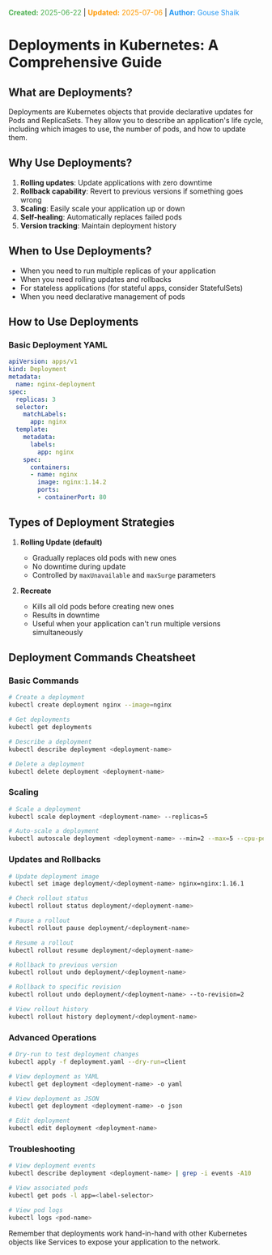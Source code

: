 <span style="color:#4caf50;"><b>Created:</b> 2025-06-22</span> | <span style="color:#ff9800;"><b>Updated:</b> 2025-07-06</span> | <span style="color:#2196f3;"><b>Author:</b> Gouse Shaik</span>
# Deployments in Kubernetes: A Comprehensive Guide

## What are Deployments?

Deployments are Kubernetes objects that provide declarative updates for Pods and ReplicaSets. They allow you to describe an application's life cycle, including which images to use, the number of pods, and how to update them.

## Why Use Deployments?

1. **Rolling updates**: Update applications with zero downtime
2. **Rollback capability**: Revert to previous versions if something goes wrong
3. **Scaling**: Easily scale your application up or down
4. **Self-healing**: Automatically replaces failed pods
5. **Version tracking**: Maintain deployment history

## When to Use Deployments?

- When you need to run multiple replicas of your application
- When you need rolling updates and rollbacks
- For stateless applications (for stateful apps, consider StatefulSets)
- When you need declarative management of pods

## How to Use Deployments

### Basic Deployment YAML

```yaml
apiVersion: apps/v1
kind: Deployment
metadata:
  name: nginx-deployment
spec:
  replicas: 3
  selector:
    matchLabels:
      app: nginx
  template:
    metadata:
      labels:
        app: nginx
    spec:
      containers:
      - name: nginx
        image: nginx:1.14.2
        ports:
        - containerPort: 80
```

## Types of Deployment Strategies

1. **Rolling Update (default)**
   - Gradually replaces old pods with new ones
   - No downtime during update
   - Controlled by `maxUnavailable` and `maxSurge` parameters

2. **Recreate**
   - Kills all old pods before creating new ones
   - Results in downtime
   - Useful when your application can't run multiple versions simultaneously

## Deployment Commands Cheatsheet

### Basic Commands
```bash
# Create a deployment
kubectl create deployment nginx --image=nginx

# Get deployments
kubectl get deployments

# Describe a deployment
kubectl describe deployment <deployment-name>

# Delete a deployment
kubectl delete deployment <deployment-name>
```

### Scaling
```bash
# Scale a deployment
kubectl scale deployment <deployment-name> --replicas=5

# Auto-scale a deployment
kubectl autoscale deployment <deployment-name> --min=2 --max=5 --cpu-percent=80
```

### Updates and Rollbacks
```bash
# Update deployment image
kubectl set image deployment/<deployment-name> nginx=nginx:1.16.1

# Check rollout status
kubectl rollout status deployment/<deployment-name>

# Pause a rollout
kubectl rollout pause deployment/<deployment-name>

# Resume a rollout
kubectl rollout resume deployment/<deployment-name>

# Rollback to previous version
kubectl rollout undo deployment/<deployment-name>

# Rollback to specific revision
kubectl rollout undo deployment/<deployment-name> --to-revision=2

# View rollout history
kubectl rollout history deployment/<deployment-name>
```

### Advanced Operations
```bash
# Dry-run to test deployment changes
kubectl apply -f deployment.yaml --dry-run=client

# View deployment as YAML
kubectl get deployment <deployment-name> -o yaml

# View deployment as JSON
kubectl get deployment <deployment-name> -o json

# Edit deployment
kubectl edit deployment <deployment-name>
```

### Troubleshooting
```bash
# View deployment events
kubectl describe deployment <deployment-name> | grep -i events -A10

# View associated pods
kubectl get pods -l app=<label-selector>

# View pod logs
kubectl logs <pod-name>
```

Remember that deployments work hand-in-hand with other Kubernetes objects like Services to expose your application to the network.